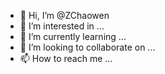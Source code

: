 - 👋 Hi, I’m @ZChaowen
- 👀 I’m interested in ...
- 🌱 I’m currently learning ...
- 💞️ I’m looking to collaborate on ...
- 📫 How to reach me ...

<!---
ZChaowen/ZChaowen is a ✨ special ✨ repository because its `README.md` (this file) appears on your GitHub profile.
You can click the Preview link to take a look at your changes.
--->
